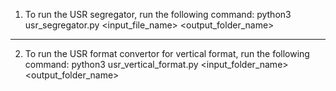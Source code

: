 1. To run the USR segregator, run the following command:
    python3 usr_segregator.py <input_file_name> <output_folder_name>

-----------------------------------------------------------------------

2. To run the USR format convertor for vertical format, run the following command:
    python3 usr_vertical_format.py <input_folder_name> <output_folder_name>